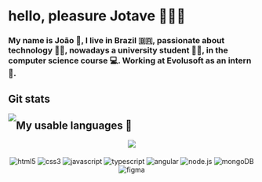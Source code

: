 # hello, pleasure Jotave 🏋🏻‍♀️

<div>
<h3> 
My name is João 👦, I live in Brazil 🇧🇷, passionate about technology 🧑‍💻, nowadays a university student 👨‍🎓, in the computer science course 💻. Working at Evolusoft as an intern 👷.
<h3/>
</div>

## Git stats

<div display="inline-block">
<img style="float: left;" figma" src="https://github-readme-stats.vercel.app/api?username=JotaveX&show_icons=true&theme=tokyonight">
</div>

## My usable languages 📖


<div align="center">
<img align="center" figma" src="https://github-readme-stats.vercel.app/api/top-langs/?username=JotaveX&layout=compact">
</div>

<div display="inline-block" align="center"><br/>
<img align="center" alt="html5" src="https://img.shields.io/badge/HTML5-E34F26?style=for-the-badge&logo=html5&logoColor=white">
<img align="center" alt="css3" src="https://img.shields.io/badge/CSS3-1572B6?style=for-the-badge&logo=css3&logoColor=white">
<img align="center" alt="javascript" src="https://img.shields.io/badge/JavaScript-F7DF1E?style=for-the-badge&logo=javascript&logoColor=black">
<img align="center" alt="typescript" src="https://img.shields.io/badge/TypeScript-007ACC?style=for-the-badge&logo=typescript&logoColor=white">
<img align="center" alt="angular" src="https://img.shields.io/badge/Angular-DD0031?style=for-the-badge&logo=angular&logoColor=white">
<img align="center" alt="node.js" src="https://img.shields.io/badge/Node.js-43853D?style=for-the-badge&logo=node.js&logoColor=white">
<img align="center" alt="mongoDB" src="https://img.shields.io/badge/MongoDB-4EA94B?style=for-the-badge&logo=mongodb&logoColor=white">
<img align="center" alt="figma" src="https://img.shields.io/badge/Figma-F24E1E?style=for-the-badge&logo=figma&logoColor=white">
</div>

